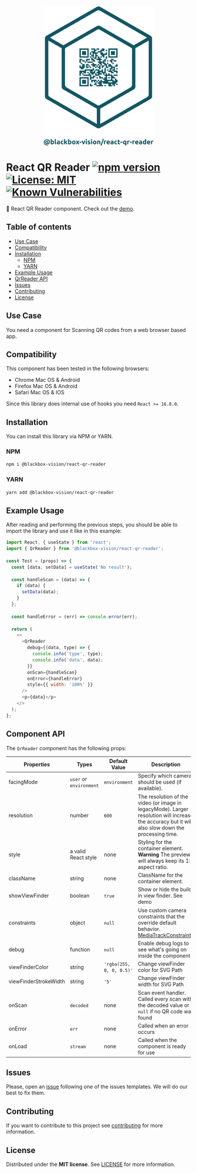 <p align="center">
  <img al width="300" height="380" alt="Lib logo" src="./qr-reader-logo.png" style="width: 300px !important;" />
</p>

# React QR Reader [![npm version](https://badge.fury.io/js/%40blackbox-vision%2Freact-qr-reader.svg)](https://badge.fury.io/js/%40blackbox-vision%2Freact-qr-reader) [![License: MIT](https://img.shields.io/badge/License-MIT-brightgreen.svg)](https://opensource.org/licenses/MIT) [![Known Vulnerabilities](https://snyk.io/test/github/blackboxvision/react-qr-reader/badge.svg)](https://snyk.io/test/github/blackboxvision/react-qr-reader)

:rocket: React QR Reader component. Check out the [demo](https://codesandbox.io/s/qrreader-u2mcu).

## Table of contents

- [Use Case](#use-case)
- [Compatibility](#compatibility)
- [Installation](#installation)
  - [NPM](#npm)
  - [YARN](#yarn)
- [Example Usage](#example-usage)
- [QrReader API](#component-api)
- [Issues](#issues)
- [Contributing](#contributing)
- [License](#license)

## Use Case

You need a component for Scanning QR codes from a web browser based app.

## Compatibility

This component has been tested in the following browsers:

- Chrome Mac OS & Android
- Firefox Mac OS & Android
- Safari Mac OS & IOS

Since this library does internal use of hooks you need `React >= 16.8.0`.

## Installation

You can install this library via NPM or YARN.

### NPM

```bash
npm i @blackbox-vision/react-qr-reader
```

### YARN

```bash
yarn add @blackbox-vision/react-qr-reader
```

## Example Usage

After reading and performing the previous steps, you should be able to import the library and use it like in this example:

```javascript
import React, { useState } from 'react';
import { QrReader } from '@blackbox-vision/react-qr-reader';

const Test = (props) => {
  const [data, setData] = useState('No result');

  const handleScan = (data) => {
    if (data) {
      setData(data);
    }
  };

  const handleError = (err) => console.error(err);

  return (
    <>
      <QrReader
        debug={(data, type) => {
          console.info('type', type);
          console.info('data', data);
        }}
        onScan={handleScan}
        onError={handleError}
        style={{ width: '100%' }}
      />
      <p>{data}</p>
    </>
  );
};
```

## Component API

The `QrReader` component has the following props:

| Properties            | Types                   | Default Value            | Description                                                                                                                                                       |
| --------------------- | ----------------------- | ------------------------ | ----------------------------------------------------------------------------------------------------------------------------------------------------------------- |
| facingMode            | `user` or `environment` | `environment`            | Specify which camera should be used (if available).                                                                                                               |
| resolution            | number                  | `600`                    | The resolution of the video (or image in legacyMode). Larger resolution will increase the accuracy but it will also slow down the processing time.                |
| style                 | a valid React style     | none                     | Styling for the container element. **Warning** The preview will always keep its 1:1 aspect ratio.                                                                 |
| className             | string                  | none                     | ClassName for the container element.                                                                                                                              |
| showViewFinder        | boolean                 | `true`                   | Show or hide the build in view finder. See demo                                                                                                                   |
| constraints           | object                  | `null`                   | Use custom camera constraints that the override default behavior. [MediaTrackConstraints](https://developer.mozilla.org/en-US/docs/Web/API/MediaTrackConstraints) |
| debug                 | function                | `null`                   | Enable debug logs to see what's going on inside the component                                                                                                     |
| viewFinderColor       | string                  | `'rgba(255, 0, 0, 0.5)'` | Change viewFinder color for SVG Path                                                                                                                              |
| viewFinderStrokeWidth | string                  | `'5'`                    | Change viewFinder width for SVG Path                                                                                                                              |
| onScan                | `decoded`               | none                     | Scan event handler. Called every scan with the decoded value or `null` if no QR code was found                                                                    |
| onError               | `err`                   | none                     | Called when an error occurs                                                                                                                                       |
| onLoad                | `stream`                | none                     | Called when the component is ready for use                                                                                                                        |

## Issues

Please, open an [issue](https://github.com/BlackBoxVision/react-qr-reader/issues) following one of the issues templates. We will do our best to fix them.

## Contributing

If you want to contribute to this project see [contributing](https://github.com/BlackBoxVision/react-qr-reader/blob/master/CONTRIBUTING.md) for more information.

## License

Distributed under the **MIT license**. See [LICENSE](https://github.com/BlackBoxVision/react-qr-reader/blob/master/LICENSE) for more information.
